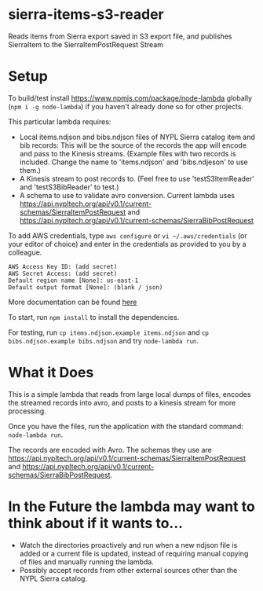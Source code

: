 # sierra-items-s3-reader
Reads items from Sierra export saved in S3 export file, and publishes SierraItem to the SierraItemPostRequest Stream

# Setup
To build/test install https://www.npmjs.com/package/node-lambda globally (`npm i -g node-lambda`) if you haven't already done so for other projects.

This particular lambda requires:

* Local items.ndjson and bibs.ndjson files of NYPL Sierra catalog item and bib records: This will be the source of the records the app will encode and pass to the Kinesis streams. (Example files with two records is included. Change the name to 'items.ndjson' and 'bibs.ndjeson' to use them.)
* A Kinesis stream to post records to. (Feel free to use 'testS3ItemReader' and 'testS3BibReader' to test.)
* A schema to use to validate avro conversion. Current lambda uses https://api.nypltech.org/api/v0.1/current-schemas/SierraItemPostRequest and https://api.nypltech.org/api/v0.1/current-schemas/SierraBibPostRequest

To add AWS credentials, type `aws configure` or `vi ~/.aws/credentials` (or your editor of choice) and enter in the credentials as provided to you by a colleague.  

```
AWS Access Key ID: (add secret)
AWS Secret Access: (add secret)
Default region name [None]: us-east-1
Default output format [None]: (blank / json)
```

More documentation can be found [here](https://docs.google.com/document/d/1RW47fDEvuIjUC-lJu_OFVylPQtyiX2OfjW_8QJpcm38/edit#)


To start, run `npm install` to install the dependencies.  

For testing, run `cp items.ndjson.example items.ndjson` and `cp bibs.ndjson.example bibs.ndjson` and try `node-lambda run`.


# What it Does
This is a simple lambda that reads from large local dumps of files, encodes the streamed records into avro, and posts to a kinesis stream for more processing.

Once you have the files, run the application with the standard command: `node-lambda run`.

The records are encoded with Avro. The schemas they use are https://api.nypltech.org/api/v0.1/current-schemas/SierraItemPostRequest and https://api.nypltech.org/api/v0.1/current-schemas/SierraBibPostRequest.

# In the Future the lambda may want to think about if it wants to...
* Watch the directories proactively and run when a new ndjson file is added or a current file is updated, instead of requiring manual copying of files and manually running the lambda.
* Possibly accept records from other external sources other than the NYPL Sierra catalog.

